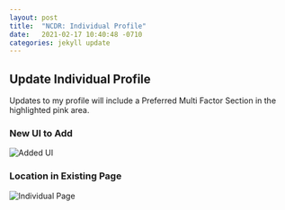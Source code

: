 ```yaml
---
layout: post
title:  "NCDR: Individual Profile"
date:   2021-02-17 10:40:48 -0710
categories: jekyll update
---
```

<div class="p_4">
    <h2>Update Individual Profile</h2> 
    <p class="font_1">Updates to my profile will include a Preferred Multi Factor Section in the highlighted pink area.</p> 
    <div class="flex flex_row">
        <div class="flex_auto w_40 flex_column flex p_4">
        <h3>New UI to Add</h3>
        <img class="w_auto" src="{{ '/assets/img/Individual-AddInput.png' | append: site.github.build_revision | relative_url   }}" alt="Added UI" >
        </div>
        <div class="flex_auto w_60 flex_column flex p_4">
        <h3>Location in Existing Page</h3>
        <img class="w_auto" src="{{ '/assets/img/Individual.png' | append: site.github.build_revision | relative_url   }}" alt="Individual Page" >
        </div>
    </div>
</div>